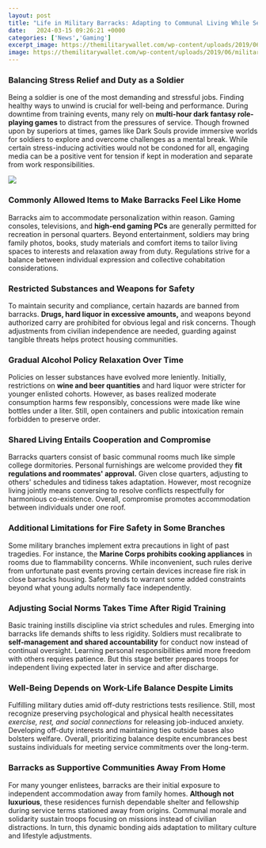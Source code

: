 ```yaml
---
layout: post
title: "Life in Military Barracks: Adapting to Communal Living While Serving"
date:   2024-03-15 09:26:21 +0000
categories: ['News','Gaming']
excerpt_image: https://themilitarywallet.com/wp-content/uploads/2019/06/military-barracks.jpg
image: https://themilitarywallet.com/wp-content/uploads/2019/06/military-barracks.jpg
---
```


### **Balancing Stress Relief and Duty as a Soldier**
Being a soldier is one of the most demanding and stressful jobs. Finding healthy ways to unwind is crucial for well-being and performance. During downtime from training events, many rely on **multi-hour dark fantasy role-playing games** to distract from the pressures of service. Though frowned upon by superiors at times, games like Dark Souls provide immersive worlds for soldiers to explore and overcome challenges as a mental break. While certain stress-inducing activities would not be condoned for all, engaging media can be a positive vent for tension if kept in moderation and separate from work responsibilities. 

![](https://themilitarywallet.com/wp-content/uploads/2019/06/military-barracks.jpg)
### **Commonly Allowed Items to Make Barracks Feel Like Home**  
Barracks aim to accommodate personalization within reason. Gaming consoles, televisions, and **high-end gaming PCs** are generally permitted for recreation in personal quarters. Beyond entertainment, soldiers may bring family photos, books, study materials and comfort items to tailor living spaces to interests and relaxation away from duty. Regulations strive for a balance between individual expression and collective cohabitation considerations.
### **Restricted Substances and Weapons for Safety**
To maintain security and compliance, certain hazards are banned from barracks. **Drugs, hard liquor in excessive amounts,** and weapons beyond authorized carry are prohibited for obvious legal and risk concerns. Though adjustments from civilian independence are needed, guarding against tangible threats helps protect housing communities.
### **Gradual Alcohol Policy Relaxation Over Time**  
Policies on lesser substances have evolved more leniently. Initially, restrictions on **wine and beer quantities** and hard liquor were stricter for younger enlisted cohorts. However, as bases realized moderate consumption harms few responsibly, concessions were made like wine bottles under a liter. Still, open containers and public intoxication remain forbidden to preserve order.   
### **Shared Living Entails Cooperation and Compromise**  
Barracks quarters consist of basic communal rooms much like simple college dormitories. Personal furnishings are welcome provided they **fit regulations and roommates' approval.** Given close quarters, adjusting to others' schedules and tidiness takes adaptation. However, most recognize living jointly means conversing to resolve conflicts respectfully for harmonious co-existence. Overall, compromise promotes accommodation between individuals under one roof.
### **Additional Limitations for Fire Safety in Some Branches**
Some military branches implement extra precautions in light of past tragedies. For instance, the **Marine Corps prohibits cooking appliances** in rooms due to flammability concerns. While inconvenient, such rules derive from unfortunate past events proving certain devices increase fire risk in close barracks housing. Safety tends to warrant some added constraints beyond what young adults normally face independently.
### **Adjusting Social Norms Takes Time After Rigid Training**  
Basic training instills discipline via strict schedules and rules. Emerging into barracks life demands shifts to less rigidity. Soldiers must recalibrate to **self-management and shared accountability** for conduct now instead of continual oversight. Learning personal responsibilities amid more freedom with others requires patience. But this stage better prepares troops for independent living expected later in service and after discharge. 
### **Well-Being Depends on Work-Life Balance Despite Limits**
Fulfilling military duties amid off-duty restrictions tests resilience. Still, most recognize preserving psychological and physical health necessitates *exercise, rest, and social connections* for releasing job-induced anxiety. Developing off-duty interests and maintaining ties outside bases also bolsters welfare. Overall, prioritizing balance despite encumbrances best sustains individuals for meeting service commitments over the long-term. 
### **Barracks as Supportive Communities Away From Home**
For many younger enlistees, barracks are their initial exposure to independent accommodation away from family homes. **Although not luxurious**, these residences furnish dependable shelter and fellowship during service terms stationed away from origins. Communal morale and solidarity sustain troops focusing on missions instead of civilian distractions. In turn, this dynamic bonding aids adaptation to military culture and lifestyle adjustments.